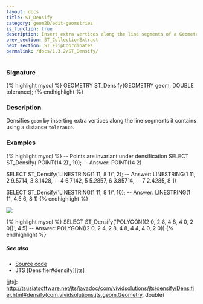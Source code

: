 ```yaml
---
layout: docs
title: ST_Densify
category: geom2D/edit-geometries
is_function: true
description: Insert extra vertices along the line segments of a Geometry
prev_section: ST_CollectionExtract
next_section: ST_FlipCoordinates
permalink: /docs/1.3.2/ST_Densify/
---
```


### Signature

{% highlight mysql %}
GEOMETRY ST_Densify(GEOMETRY geom, DOUBLE tolerance);
{% endhighlight %}

### Description

Densifies `geom` by inserting extra vertices along the line segments
it contains using a distance `tolerance`.

### Examples

{% highlight mysql %}
-- Points are invariant under densification
SELECT ST_Densify('POINT(14 2)', 10);
-- Answer: POINT(14 2)

SELECT ST_Densify('LINESTRING(1 11, 8 1)', 2);
-- Answer: LINESTRING(1 11, 2 9.5714, 3 8.1428,
--                    4 6.7142, 5 5.2857, 6 3.85714,
--                    7 2.4285, 8 1)

SELECT ST_Densify('LINESTRING(1 11, 8 1)', 10);
-- Answer: LINESTRING(1 11, 4.5 6, 8 1)
{% endhighlight %}

<img class="displayed" src="../ST_Densify.png"/>

{% highlight mysql %}
SELECT ST_Densify('POLYGON((2 0, 2 8, 4 8, 4 0, 2 0))', 4.5)
-- Answer: POLYGON((2 0, 2 4, 2 8, 4 8, 4 4, 4 0, 2 0))
{% endhighlight %}

##### See also

* <a href="https://github.com/orbisgis/h2gis/blob/master/h2gis-functions/src/main/java/org/h2gis/functions/spatial/edit/ST_Densify.java" target="_blank">Source code</a>
* JTS [Densifier#densify][jts]

[jts]: http://tsusiatsoftware.net/jts/javadoc/com/vividsolutions/jts/densify/Densifier.html#densify(com.vividsolutions.jts.geom.Geometry, double)
